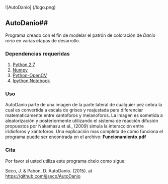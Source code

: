 ![AutoDanio] (/logo.png)

## AutoDanio##

Programa creado con el fin de modelar el patrón de coloración de _Danio_ _rerio_ en varias etapas de desarrollo.

### Dependencias requeridas ###

1. [Python 2.7](https://www.python.org/)
2. [Numpy](http://www.numpy.org/)
3. [Python-OpenCV](http://opencv.org/)
5. [Ipython Notebook](http://ipython.org/notebook.html)

### Uso ###
AutoDanio parte de una imagen de la parte lateral de cualquier pez cebra la cual es convertida a escala de grises y reajustada para diferenciar matematicamente entre xantoforos y melanoforos. La imagen es sometida a aleatorización y posteriormente utilizando el sistema de reacción difusión propuestos por Nakamasu et al., (2009) simula la interacción entre iridioforos y xantoforos. Una explicación mas completa de como funciona el programa puede ser encontrada en el archivo: **Funcionamiento.pdf**

### Cita  ###
Por favor si usted utiliza este programa citelo como sigue:

Seco, J. & Pabon, D. AutoDanio. (2015). at <https://github.com/jjseco/AutoDanio>
